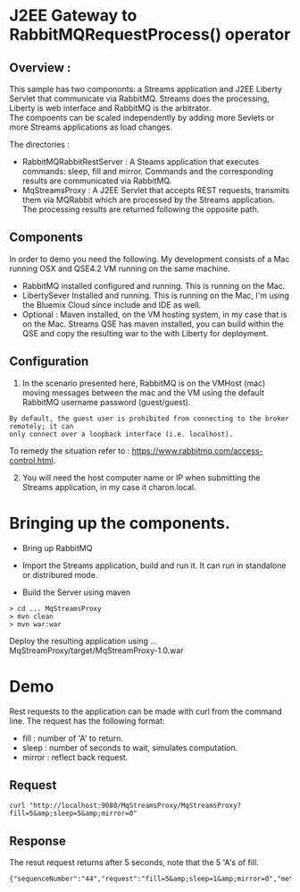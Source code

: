 #  J2EE Gateway to RabbitMQRequestProcess() operator

## Overview :
This sample has two compononts: a Streams application and 
J2EE Liberty Servlet that communicate via RabbitMQ.  Streams does the processing, 
Liberty is web interface and RabbitMQ is the arbitrator.   
The compoents can be  scaled independently by adding more Sevlets or more Streams
applications as load changes. 

The directories : 

* RabbitMQRabbitRestServer : A Steams application that executes commands: 
sleep, fill and mirror. Commands and the corresponding results are
communicated via RabbitMQ. 
* MqStreamsProxy : A J2EE Servlet that accepts REST 
requests, transmits them via MQRabbit which 
are processed by the Streams application. The 
processing results are returned following the opposite path. 


## Components 

In order to demo you need the following. My development 
consists of a Mac running OSX and QSE4.2 VM running on the
same machine. 

* RabbitMQ installed configured and running. This is running 
on the Mac. 
* LibertySever Installed and running. This is running on the Mac, 
I'm using the Bluemix Cloud  since include and IDE as well. 
* Optional : Maven installed, on the VM hosting system, in my case that is 
on the Mac. Streams QSE has maven installed, you can build within the QSE and copy 
the resulting war to the with Liberty for deployment.  

## Configuration 
1) In the scenario presented here, RabbitMQ is on the
VMHost (mac) moving messages between the mac and the VM using the default 
RabbitMQ username password (guest/guest). 
~~~
By default, the guest user is prohibited from connecting to the broker remotely; it can 
only connect over a loopback interface (i.e. localhost). 
~~~
To remedy the situation refer to  : https://www.rabbitmq.com/access-control.html. 
 

2) You will need the host computer name or IP when submitting the Streams 
application, in my case it charon.local.  


# Bringing up the components. 

* Bring up RabbitMQ

* Import the Streams application, build and run it. It can run 
in standalone or distribured mode.

* Build the Server using maven 
~~~
> cd ... MqStreamsProxy
> mvn clean
> mvn war:war
~~~

Deploy the resulting application using
   ... MqStreamProxy/target/MqStreamProxy-1.0.war
   
# Demo  

Rest requests to the application can be made with curl from 
the command line. The request has the following format:

* fill : number of 'A' to return. 
* sleep : number of seconds to wait, simulates computation. 
* mirror : reflect back request. 

## Request 
~~~
curl "http://localhost:9080/MqStreamsProxy/MqStreamsProxy?fill=5&amp;sleep=5&amp;mirror=0"
~~~

## Response
The resut request returns after 5 seconds, note that the 5 'A's of fill. 
~~~
{"sequenceNumber":"44","request":"fill=5&amp;sleep=1&amp;mirror=0","method":"GET","timeString":"","contextPath":"/MqStreamsProxy","block":"1","fill":"AAAAA","pathInfo":"/MqStreamsProxy"}
~~~

